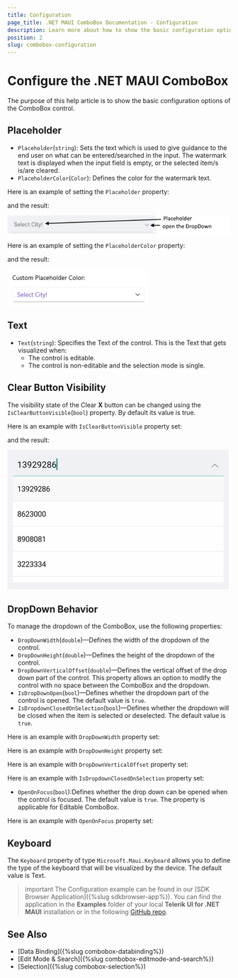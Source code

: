 ```yaml
---
title: Configuration
page_title: .NET MAUI ComboBox Documentation - Configuration
description: Learn more about how to show the basic configuration options of the Telerik UI for .NET MAUI ComboBox control.
position: 2
slug: combobox-configuration
---
```


# Configure the .NET MAUI ComboBox

The purpose of this help article is to show the basic configuration options of the ComboBox control.

## Placeholder

* `Placeholder`(`string`): Sets the text which is used to give guidance to the end user on what can be entered/searched in the input. The watermark text is displayed when the input field is empty, or the selected item/s is/are cleared. 
* `PlaceholderColor`(`Color`): Defines the color for the watermark text. 

Here is an example of setting the `Placeholder` property:

<snippet id='combobox-configuration-placeholder'/>

and the result:

![ComboBox Placeholder](images/combobox-visual-structure.png)

Here is an example of setting the `PlaceholderColor` property:

<snippet id='combobox-configuration-placeholder-color'/>

and the result:

![ComboBox Placeholder Color](images/combobox-placeholder-color.png)

## Text

* `Text`(`string`): Specifies the Text of the control. This is the Text that gets visualized when:
   * The control is editable.
   * The control is non-editable and the selection mode is single.

## Clear Button Visibility

The visibility state of the Clear **X** button can be changed using the `IsClearButtonVisible`(`bool`) property. By default its value is true.

Here is an example with `IsClearButtonVisible` property set:

<snippet id='combobox-configuration-clearbuttonvisible-false'/>

and the result: 

![ComboBox Clear Button Visibility](images/combobox-clearbuttonvisibility.png)

## DropDown Behavior

To manage the dropdown of the ComboBox, use the following properties:

* `DropDownWidth`(`double`)&mdash;Defines the width of the dropdown of the control.
* `DropDownHeight`(`double`)&mdash;Defines the height of the dropdown of the control.
* `DropDownVerticalOffset`(`double`)&mdash;Defines the vertical offset of the drop down part of the control. This property allows an option to modify the control with no space between the ComboBox and the dropdown.
* `IsDropDownOpen`(`bool`)&mdash;Defines whether the dropdown part of the control is opened. The default value is `true`. 
* `IsDropdownClosedOnSelection`(`bool`)&mdash;Defines whether the dropdown will be closed when the item is selected or deselected. The default value is `true`.

Here is an example with `DropDownWidth` property set:

<snippet id='combobox-configuration-dropdownwidth'/>

Here is an example with `DropDownHeight` property set:

<snippet id='combobox-configuration-dropdownheight'/>

Here is an example with `DropDownVerticalOffset` property set:

<snippet id='combobox-configuration-dropdownverticaloffset'/>

Here is an example with `IsDropdownClosedOnSelection` property set:

<snippet id='combobox-configuration-dropdownvisibility-isdropdownclosed'/>

* `OpenOnFocus`(`bool`):Defines whether the drop down can be opened when the control is focused. The default value is `true`. The property is applicable for Editable ComboBox.

Here is an example with `OpenOnFocus` property set:

<snippet id='combobox-configuration-dropdownvisibility-openonfocus'/>

## Keyboard

The `Keyboard` property of type `Microsoft.Maui.Keyboard` allows you to define the type of the keyboard that will be visualized by the device. The default value is Text.

>important The Configuration example can be found in our [SDK Browser Application]({%slug sdkbrowser-app%}). You can find the application in the **Examples** folder of your local **Telerik UI for .NET MAUI** installation or in the following [GitHub repo](https://github.com/telerik/maui-samples/tree/main/Samples/SdkBrowser).

## See Also

- [Data Binding]({%slug combobox-databinding%}) 
- [Edit Mode & Search]({%slug combobox-editmode-and-search%}) 
- [Selection]({%slug combobox-selection%}) 
